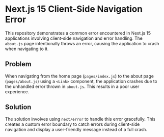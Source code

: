# Next.js 15 Client-Side Navigation Error

This repository demonstrates a common error encountered in Next.js 15 applications involving client-side navigation and error handling.  The `about.js` page intentionally throws an error, causing the application to crash when navigating to it.

## Problem

When navigating from the home page (`pages/index.js`) to the about page (`pages/about.js`) using a `<Link>` component, the application crashes due to the unhandled error thrown in `about.js`.  This results in a poor user experience.

## Solution

The solution involves using `next/error` to handle this error gracefully. This creates a custom error boundary to catch errors during client-side navigation and display a user-friendly message instead of a full crash.